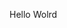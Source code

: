 Hello Wolrd







































































































































































































































































































































































































































































































































































































































































































































































